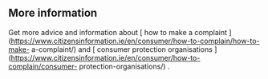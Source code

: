 ##  More information

Get more advice and information about [ how to make a complaint
](https://www.citizensinformation.ie/en/consumer/how-to-complain/how-to-make-
a-complaint/) and [ consumer protection organisations
](https://www.citizensinformation.ie/en/consumer/how-to-complain/consumer-
protection-organisations/) .
